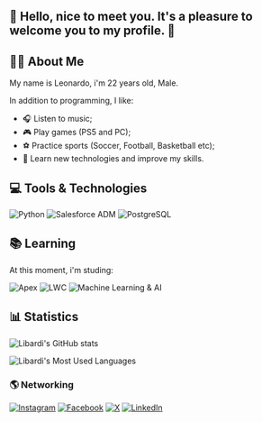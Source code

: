 ## 👋 Hello, nice to meet you. It's a pleasure to welcome you to my profile. 🚀

## 👨‍🎓 About Me
My name is Leonardo, i'm 22 years old, Male.

In addition to programming, I like:
- 🎧 Listen to music;
- 🎮 Play games (PS5 and PC);
- ⚽ Practice sports (Soccer, Football, Basketball etc);
- 🌟 Learn new technologies and improve my skills.

## 💻 Tools & Technologies

![Python](https://img.shields.io/badge/python-3670A0?style=for-the-badge&logo=python&logoColor=ffdd54)
![Salesforce ADM](https://img.shields.io/badge/Salesforce%20ADM-00A1E0?style=for-the-badge&logo=salesforce&logoColor=white)
![PostgreSQL](https://img.shields.io/badge/PostgreSQL-336791?style=for-the-badge&logo=postgresql&logoColor=white)


## 📚 Learning
At this moment, i'm studing:

![Apex](https://img.shields.io/badge/Apex-00A1E0?style=for-the-badge&logo=salesforce&logoColor=white)
![LWC](https://img.shields.io/badge/LWC-0080FF?style=for-the-badge&logo=salesforce&logoColor=white)
![Machine Learning & AI](https://img.shields.io/badge/Machine%20Learning%20%26%20AI-3670A0?style=for-the-badge&logo=python&logoColor=ffdd54)

  
## 📊 Statistics

![Libardi's GitHub stats](https://github-readme-stats.vercel.app/api?username=leolibardi&show_icons=true&theme=aura)

![Libardi's Most Used Languages](https://github-readme-stats.vercel.app/api/top-langs/?username=leolibardi&hide_progress=true&theme=aura)



### 🌎 Networking
[![Instagram](https://img.shields.io/badge/Instagram-E4405F?style=for-the-badge&logo=instagram&logoColor=white)](https://www.instagram.com/leo__libardi/)
[![Facebook](https://img.shields.io/badge/Facebook-1877F2?style=for-the-badge&logo=facebook&logoColor=white)](https://www.facebook.com/leonardolibardieoq)
[![X](https://img.shields.io/badge/X-000?style=for-the-badge&logo=x)](https://x.com/leo_libardi19)
[![LinkedIn](https://img.shields.io/badge/LinkedIn-0077B5?style=for-the-badge&logo=linkedin&logoColor=white)](https://www.linkedin.com/in/leolibardi/)
